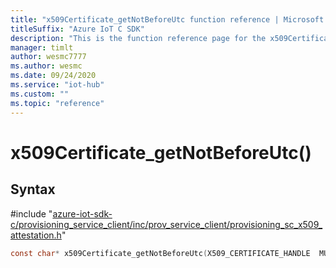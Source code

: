 ```yaml
---                             
title: "x509Certificate_getNotBeforeUtc function reference | Microsoft Docs" 
titleSuffix: "Azure IoT C SDK"            
description: "This is the function reference page for the x509Certificate_getNotBeforeUtc() function in the Azure IoT C SDK. This SDK is used with Azure IoT Hub and Azure IoT Hub Device Provisioning Service"            
manager: timlt                 
author: wesmc7777              
ms.author: wesmc               
ms.date: 09/24/2020                    
ms.service: "iot-hub"             
ms.custom: ""                
ms.topic: "reference"        
---                            
```


# x509Certificate_getNotBeforeUtc()

## Syntax

\#include "[azure-iot-sdk-c/provisioning_service_client/inc/prov_service_client/provisioning_sc_x509_attestation.h](../provisioning-sc-x509-attestation-h.md)"  
```C
const char* x509Certificate_getNotBeforeUtc(X509_CERTIFICATE_HANDLE  MU_C2);
```


